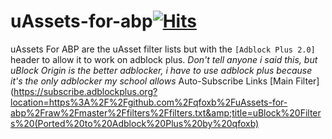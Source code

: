 # uAssets-for-abp[![Hits](https://hits.seeyoufarm.com/api/count/incr/badge.svg?url=https%3A%2F%2Fgithub.com%2Fqfoxb%2FuAssts-for-abp&count_bg=%2379C83D&title_bg=%23555555&icon=&icon_color=%23E7E7E7&title=hits&edge_flat=false)](https://hits.seeyoufarm.com)
uAssets For ABP are the uAsset filter lists but with the ```[Adblock Plus 2.0]``` header to allow it to work on adblock plus.
*Don't tell anyone i said this, but uBlock Origin is the better adblocker, i have to use adblock plus because it's the only adblocker my school allows*
Auto-Subscribe Links
[Main Filter](https://subscribe.adblockplus.org?location=https%3A%2F%2Fgithub.com%2Fqfoxb%2FuAssets-for-abp%2Fraw%2Fmaster%2Ffilters%2Ffilters.txt&amp;title=uBlock%20Filters%20(Ported%20to%20Adblock%20Plus%20by%20qfoxb)

